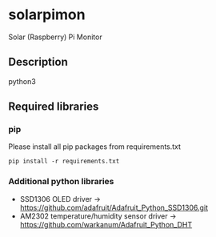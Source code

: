 # solarpimon
Solar (Raspberry) Pi Monitor

## Description
python3

## Required libraries

### pip
Please install all pip packages from requirements.txt
```
pip install -r requirements.txt
```

### Additional python libraries
 * SSD1306 OLED driver -> https://github.com/adafruit/Adafruit_Python_SSD1306.git
 * AM2302 temperature/humidity sensor driver -> https://github.com/warkanum/Adafruit_Python_DHT
